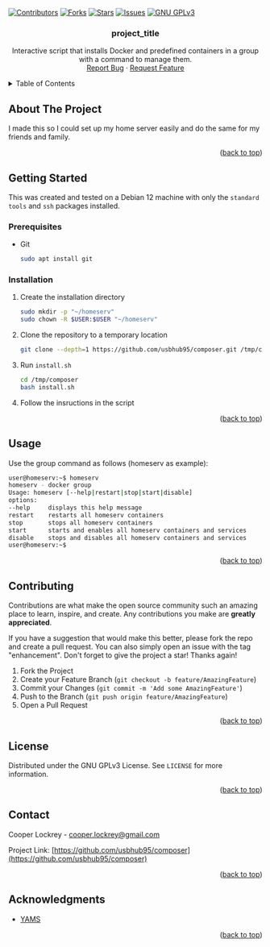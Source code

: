 <!-- composer -->
<a id="readme-top"></a>

<!-- shields -->
[![Contributors][contributors-shield]][contributors-url]
[![Forks][forks-shield]][forks-url]
[![Stars][stars-shield]][stars-url]
[![Issues][issues-shield]][issues-url]
[![GNU GPLv3][license-shield]][license-url]

<!-- readme head -->
<h3 align="center">project_title</h3>

  <p align="center">
    Interactive script that installs Docker and predefined containers in a group with a command to manage them.
    <br />
    <a href="https://github.com/usbhub95/composer/issues/new?labels=bug&template=bug-report---.md">Report Bug</a>
    ·
    <a href="https://github.com/usbhub95/composer/issues/new?labels=enhancement&template=feature-request---.md">Request Feature</a>
  </p>
</div>

<!-- TABLE OF CONTENTS -->
<details>
  <summary>Table of Contents</summary>
  <ol>
    <li>
      <a href="#about-the-project">About The Project</a>
    </li>
    <li>
      <a href="#getting-started">Getting Started</a>
      <ul>
        <li><a href="#prerequisites">Prerequisites</a></li>
        <li><a href="#installation">Installation</a></li>
      </ul>
    </li>
    <li><a href="#usage">Usage</a></li>
    <li><a href="#contributing">Contributing</a></li>
    <li><a href="#license">License</a></li>
    <li><a href="#contact">Contact</a></li>
    <li><a href="#acknowledgments">Acknowledgments</a></li>
  </ol>
</details>

<!-- ABOUT THE PROJECT -->
## About The Project

I made this so I could set up my home server easily and do the same for my friends and family.

<p align="right">(<a href="#readme-top">back to top</a>)</p>

<!-- GETTING STARTED -->
## Getting Started

This was created and tested on a Debian 12 machine with only the `standard tools` and `ssh` packages installed.

### Prerequisites

*   Git
    ```sh
    sudo apt install git
    ```

### Installation

1.  Create the installation directory
    ```sh
    sudo mkdir -p "~/homeserv"
    sudo chown -R $USER:$USER "~/homeserv"
    ```
2.  Clone the repository to a temporary location
    ```sh
    git clone --depth=1 https://github.com/usbhub95/composer.git /tmp/composer
    ```
3.  Run `install.sh`
    ```sh
    cd /tmp/composer
    bash install.sh
    ```
4.  Follow the insructions in the script

<p align="right">(<a href="#readme-top">back to top</a>)</p>

<!-- USAGE EXAMPLES -->
## Usage

Use the group command as follows (homeserv as example):
```sh
user@homeserv:~$ homeserv
homeserv - docker group
Usage: homeserv [--help|restart|stop|start|disable]
options:
--help     displays this help message
restart    restarts all homeserv containers
stop       stops all homeserv containers
start      starts and enables all homeserv containers and services
disable    stops and disables all homeserv containers and services
user@homeserv:~$
```

<p align="right">(<a href="#readme-top">back to top</a>)</p>

<!-- CONTRIBUTING -->
## Contributing

Contributions are what make the open source community such an amazing place to learn, inspire, and create. Any contributions you make are **greatly appreciated**.

If you have a suggestion that would make this better, please fork the repo and create a pull request. You can also simply open an issue with the tag "enhancement".
Don't forget to give the project a star! Thanks again!

1. Fork the Project
2. Create your Feature Branch (`git checkout -b feature/AmazingFeature`)
3. Commit your Changes (`git commit -m 'Add some AmazingFeature'`)
4. Push to the Branch (`git push origin feature/AmazingFeature`)
5. Open a Pull Request

<p align="right">(<a href="#readme-top">back to top</a>)</p>

<!-- LICENSE -->
## License

Distributed under the GNU GPLv3 License. See `LICENSE` for more information.

<p align="right">(<a href="#readme-top">back to top</a>)</p>

<!-- CONTACT -->
## Contact

Cooper Lockrey - cooper.lockrey@gmail.com

Project Link: [https://github.com/usbhub95/composer](https://github.com/usbhub95/composer)

<p align="right">(<a href="#readme-top">back to top</a>)</p>

<!-- ACKNOWLEDGMENTS -->
## Acknowledgments

* [YAMS](https://gitlab.com/rogs/yams)

<p align="right">(<a href="#readme-top">back to top</a>)</p>

<!-- MARKDOWN LINKS & IMAGES -->
[contributors-shield]: https://img.shields.io/github/contributors/usbhub95/composer.svg?style=for-the-badge
[contributors-url]: https://github.com/usbhub95/composer/graphs/contributors
[forks-shield]: https://img.shields.io/github/forks/usbhub95/composer.svg?style=for-the-badge
[forks-url]: https://github.com/usbhub95/composer/network/members
[stars-shield]: https://img.shields.io/github/stars/usbhub95/composer.svg?style=for-the-badge
[stars-url]: https://github.com/usbhub95/composer/stargazers
[issues-shield]: https://img.shields.io/github/issues/usbhub95/composer.svg?style=for-the-badge
[issues-url]: https://github.com/usbhub95/composer/issues
[license-shield]: https://img.shields.io/github/license/usbhub95/composer.svg?style=for-the-badge
[license-url]: https://github.com/usbhub95/composer/blob/master/LICENSE.txt